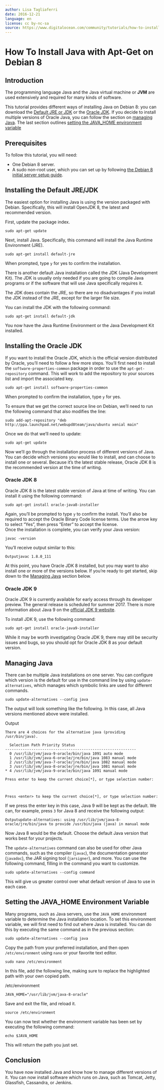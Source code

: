 ```yaml
---
author: Lisa Tagliaferri
date: 2016-12-21
language: en
license: cc by-nc-sa
source: https://www.digitalocean.com/community/tutorials/how-to-install-java-with-apt-get-on-debian-8
---
```


# How To Install Java with Apt-Get on Debian 8

## Introduction

The programming language Java and the Java virtual machine or **JVM** are used extensively and required for many kinds of software.

This tutorial provides different ways of installing Java on Debian 8: you can download the [Default JRE or JDK](how-to-install-java-with-apt-get-on-debian-8#installing-the-default-jrejdk) or the [Oracle JDK](how-to-install-java-with-apt-get-on-debian-8#installing-the-oracle-jdk). If you decide to install multiple versions of Oracle Java, you can follow the section on [managing Java](how-to-install-java-with-apt-get-on-debian-8#managing-java). The last section outlines [setting the JAVA\_HOME environment variable](how-to-install-java-with-apt-get-on-debian-8#setting-the-java_home-environment-variable)

## Prerequisites

To follow this tutorial, you will need:

- One Debian 8 server.
- A sudo non-root user, which you can set up by following [the Debian 8 initial server setup guide](initial-server-setup-with-debian-8).

## Installing the Default JRE/JDK

The easiest option for installing Java is using the version packaged with Debian. Specifically, this will install OpenJDK 8, the latest and recommended version.

First, update the package index.

    sudo apt-get update

Next, install Java. Specifically, this command will install the Java Runtime Environment (JRE).

    sudo apt-get install default-jre

When prompted, type `y` for yes to confirm the installation.

There is another default Java installation called the JDK (Java Development Kit). The JDK is usually only needed if you are going to compile Java programs or if the software that will use Java specifically requires it.

The JDK does contain the JRE, so there are no disadvantages if you install the JDK instead of the JRE, except for the larger file size.

You can install the JDK with the following command:

    sudo apt-get install default-jdk

You now have the Java Runtime Environment or the Java Development Kit installed.

## Installing the Oracle JDK

If you want to install the Oracle JDK, which is the official version distributed by Oracle, you’ll need to follow a few more steps. You’ll first need to install the `software-properties-common` package in order to use the `apt-get-repository` command. This will work to add the repository to your sources list and import the associated key.

    sudo apt-get install software-properties-common

When prompted to confirm the installation, type `y` for yes.

To ensure that we get the correct source line on Debian, we’ll need to run the following command that also modifies the line:

    sudo add-apt-repository "deb http://ppa.launchpad.net/webupd8team/java/ubuntu xenial main"

Once we do that we’ll need to update:

    sudo apt-get update

Now we’ll go through the installation process of different versions of Java. You can decide which versions you would like to install, and can choose to install one or several. Because it’s the latest stable release, Oracle JDK 8 is the recommended version at the time of writing.

### Oracle JDK 8

Oracle JDK 8 is the latest stable version of Java at time of writing. You can install it using the following command:

    sudo apt-get install oracle-java8-installer

Again, you’ll be prompted to type `y` to confirm the install. You’ll also be required to accept the Oracle Binary Code license terms. Use the arrow key to select “Yes”, then press “Enter” to accept the license.   
Once the installation is complete, you can verify your Java version:

    javac -version

You’ll receive output similar to this:

    Outputjavac 1.8.0_111

At this point, you have Oracle JDK 8 installed, but you may want to also install one or more of the versions below. If you’re ready to get started, skip down to the [Managing Java](how-to-install-java-with-apt-get-on-debian-8#setting-the-java_home-environment-variable) section below.

### Oracle JDK 9

Oracle JDK 9 is currently available for early access through its developer preview. The general release is scheduled for summer 2017. There is more information about Java 9 on the [official JDK 9 website](http://jdk.java.net/9/).

To install JDK 9, use the following command:

    sudo apt-get install oracle-java9-installer

While it may be worth investigating Oracle JDK 9, there may still be security issues and bugs, so you should opt for Oracle JDK 8 as your default version.

## Managing Java

There can be multiple Java installations on one server. You can configure which version is the default for use in the command line by using `update-alternatives`, which manages which symbolic links are used for different commands.

    sudo update-alternatives --config java

The output will look something like the following. In this case, all Java versions mentioned above were installed.

Output

    There are 4 choices for the alternative java (providing /usr/bin/java).
    
      Selection Path Priority Status
    ------------------------------------------------------------
      0 /usr/lib/jvm/java-9-oracle/bin/java 1091 auto mode
      1 /usr/lib/jvm/java-6-oracle/jre/bin/java 1083 manual mode
      2 /usr/lib/jvm/java-7-oracle/jre/bin/java 1082 manual mode
      3 /usr/lib/jvm/java-8-oracle/jre/bin/java 1081 manual mode
    * 4 /usr/lib/jvm/java-9-oracle/bin/java 1091 manual mode
    
    Press enter to keep the current choice[*], or type selection number: 
    
    
    
    Press <enter> to keep the current choice[*], or type selection number:

If we press the enter key in this case, Java 9 will be kept as the default. We can, for example, press `3` for Java 8 and receive the following output:

    Outputupdate-alternatives: using /usr/lib/jvm/java-8-oracle/jre/bin/java to provide /usr/bin/java (java) in manual mode

Now Java 8 would be the default. Choose the default Java version that works best for your projects.

The `update-alternatives` command can also be used for other Java commands, such as the compiler (`javac`), the documentation generator (`javadoc`), the JAR signing tool (`jarsigner`), and more. You can use the following command, filling in the command you want to customize.

    sudo update-alternatives --config command

This will give us greater control over what default version of Java to use in each case.

## Setting the JAVA\_HOME Environment Variable

Many programs, such as Java servers, use the `JAVA_HOME` environment variable to determine the Java installation location. To set this environment variable, we will first need to find out where Java is installed. You can do this by executing the same command as in the previous section:

    sudo update-alternatives --config java

Copy the path from your preferred installation, and then open `/etc/environment` using `nano` or your favorite text editor.

    sudo nano /etc/environment

In this file, add the following line, making sure to replace the highlighted path with your own copied path.

/etc/environment

    JAVA_HOME="/usr/lib/jvm/java-8-oracle"

Save and exit the file, and reload it.

    source /etc/environment

You can now test whether the environment variable has been set by executing the following command:

    echo $JAVA_HOME

This will return the path you just set.

## Conclusion

You have now installed Java and know how to manage different versions of it. You can now install software which runs on Java, such as Tomcat, Jetty, Glassfish, Cassandra, or Jenkins.
